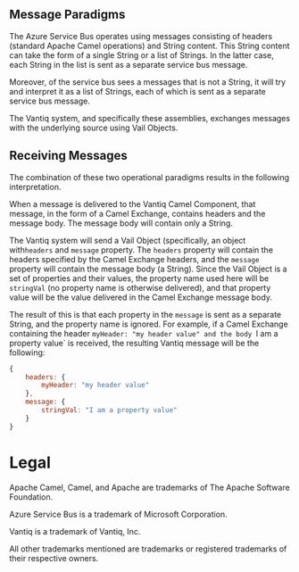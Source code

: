 ## Message Paradigms

The Azure Service Bus operates using messages consisting of headers (standard Apache Camel operations) and String
content. This String content can take the form of a single String or a list of Strings.  In the latter case,
each String in the list is sent as a separate service bus message.

Moreover, of the service bus sees a messages that is not a String, it will try and interpret it as a list of Strings,
each of which is sent as a separate service bus message.

The Vantiq system, and specifically these assemblies, exchanges messages with the underlying source using Vail Objects.

## Receiving Messages

The combination of these two operational paradigms results in the following interpretation.

When a message is delivered to the Vantiq Camel Component, that message, in the form of a Camel Exchange, contains 
headers and the message body. The message body will contain only a String.

The Vantiq system will send a Vail Object (specifically, an object with`headers` and `message` property. The 
`headers` property will contain the headers specified by the Camel Exchange headers, and the `message` property will 
contain the message body (a String).  Since the Vail Object is a set of properties and their values, the property 
name used here will be `stringVal` (no property name is otherwise delivered), and that property value will be the 
value delivered in the Camel Exchange message body.


The result of this is that each property in the `message` is sent as a separate String, and the property name is
ignored.  For example, if a Camel Exchange containing the header `myHeader: "my header value" and the body `I am a 
property value` is received, the resulting Vantiq message will be the following:

```js
{
    headers: {
        myHeader: "my header value"
    },
    message: {
        stringVal: "I am a property value"
    }
}
```

# Legal

Apache Camel, Camel, and Apache are trademarks of The Apache Software Foundation.

Azure Service Bus is a trademark of Microsoft Corporation.

Vantiq is a trademark of Vantiq, Inc.

All other trademarks mentioned are trademarks or registered trademarks of their respective owners.
